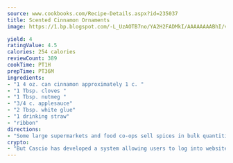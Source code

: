 ```yaml
---
source: www.cookbooks.com/Recipe-Details.aspx?id=235037
title: Scented Cinnamon Ornaments
image: https://1.bp.blogspot.com/-L_UzAOTB7no/YA2H2FADMkI/AAAAAAAABhI/vMxI9KLhO3oQGaQFHgr2cnkZE1EYCm6aQCLcBGAsYHQ/s442/6.png

yield: 4
ratingValue: 4.5
calories: 254 calories
reviewCount: 389
cookTime: PT1H
prepTime: PT36M
ingredients:
- "1 4 oz. can cinnamon approximately 1 c. "
- "1 Tbsp. cloves "
- "1 Tbsp. nutmeg "
- "3/4 c. applesauce"
- "2 Tbsp. white glue"
- "1 drinking straw"
- "ribbon"
directions:
- "Some large supermarkets and food co-ops sell spices in bulk quantities."
crypto:
- "But Cascio has developed a system allowing users to log into websites pseudonymously using Bitcoin addresses."
---
```

